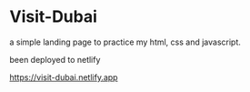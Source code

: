 # Visit-Dubai
a simple landing page to practice my html, css and javascript.

been deployed to netlify


https://visit-dubai.netlify.app
